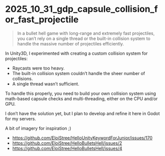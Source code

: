 

# 2025_10_31_gdp_capsule_collision_for_fast_projectile

> In a bullet hell game with long-range and extremely fast projectiles, you can’t rely on a single thread or the built-in collision system to handle the massive number of projectiles efficiently.

In Unity3D, I experimented with creating a custom collision system for projectiles:

* Raycasts were too heavy.
* The built-in collision system couldn’t handle the sheer number of collisions.
* A single thread wasn’t sufficient.

To handle this properly, you need to build your own collision system using math-based capsule checks and multi-threading, either on the CPU and/or GPU.

I don’t have the solution yet, but I plan to develop and refine it here in Godot for my servers.

A bit of imagery for inspiration ;)  
- https://github.com/EloiStree/HelloUnityKeywordForJunior/issues/170
- https://github.com/EloiStree/HelloBulletsHell/issues/2
- https://github.com/EloiStree/HelloBulletsHell/issues/4

